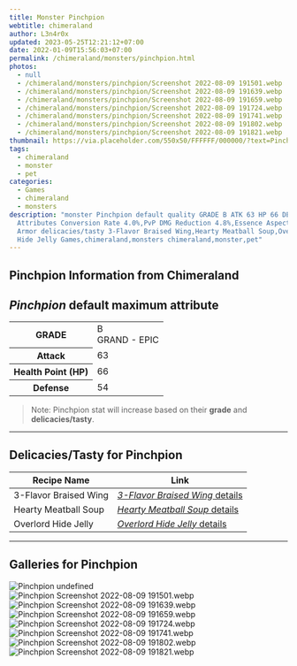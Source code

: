 ```yaml
---
title: Monster Pinchpion
webtitle: chimeraland
author: L3n4r0x
updated: 2023-05-25T12:21:12+07:00
date: 2022-01-09T15:56:03+07:00
permalink: /chimeraland/monsters/pinchpion.html
photos:
  - null
  - /chimeraland/monsters/pinchpion/Screenshot 2022-08-09 191501.webp
  - /chimeraland/monsters/pinchpion/Screenshot 2022-08-09 191639.webp
  - /chimeraland/monsters/pinchpion/Screenshot 2022-08-09 191659.webp
  - /chimeraland/monsters/pinchpion/Screenshot 2022-08-09 191724.webp
  - /chimeraland/monsters/pinchpion/Screenshot 2022-08-09 191741.webp
  - /chimeraland/monsters/pinchpion/Screenshot 2022-08-09 191802.webp
  - /chimeraland/monsters/pinchpion/Screenshot 2022-08-09 191821.webp
thumbnail: https://via.placeholder.com/550x50/FFFFFF/000000/?text=Pinchpion
tags:
  - chimeraland
  - monster
  - pet
categories:
  - Games
  - chimeraland
  - monsters
description: "monster Pinchpion default quality GRADE B ATK 63 HP 66 DEF 54
  Attributes Conversion Rate 4.0%,PvP DMG Reduction 4.8%,Essence Aspect: Drought
  Armor delicacies/tasty 3-Flavor Braised Wing,Hearty Meatball Soup,Overlord
  Hide Jelly Games,chimeraland,monsters chimeraland,monster,pet"
---
```


<link
  rel="stylesheet"
  href="https://rawcdn.githack.com/dimaslanjaka/Web-Manajemen/870a349/css/bootstrap-5-3-0-alpha3-wrapper.css"
/>
<section id="bootstrap-wrapper">
  <h2>Pinchpion Information from Chimeraland</h2>
  <h2 id="attribute"><i>Pinchpion</i> default maximum attribute</h2>
  <div class="row">
    <div class="col mb-2">
      <div class="card bg-dark text-light">
        <div class="card-body">
          <table>
            <tr>
              <th>GRADE</th>
              <td>B <br /><span class="text-purple">GRAND - EPIC</span></td>
            </tr>
            <tr>
              <th>Attack</th>
              <td>63</td>
            </tr>
            <tr>
              <th>Health Point (HP)</th>
              <td>66</td>
            </tr>
            <tr>
              <th>Defense</th>
              <td>54</td>
            </tr>
          </table>
        </div>
      </div>
    </div>
  </div>
  <blockquote>
    Note: Pinchpion stat will increase based on their <b>grade</b> and
    <b>delicacies/tasty</b>.
  </blockquote>
  <hr />
  <h2 id="delicacies">Delicacies/Tasty for Pinchpion</h2>
  <div class="card">
    <div class="card-body">
      <div class="table-responsive">
        <table class="table table-striped table-dark">
          <thead>
            <tr>
              <th>Recipe Name</th>
              <th>Link</th>
            </tr>
          </thead>
          <tbody>
            <tr>
              <td>3-Flavor Braised Wing</td>
              <td>
                <a
                  href="#"
                  class="text-primary"
                  title="Click here to view recipe 3-Flavor Braised Wing details"
                  ><i>3-Flavor Braised Wing</i> details</a
                >
              </td>
            </tr>
            <tr>
              <td>Hearty Meatball Soup</td>
              <td>
                <a
                  href="https://www.webmanajemen.com/chimeraland/recipes/hearty-meatball-soup.html"
                  class="text-primary"
                  title="Click here to view recipe Hearty Meatball Soup details"
                  ><i>Hearty Meatball Soup</i> details</a
                >
              </td>
            </tr>
            <tr>
              <td>Overlord Hide Jelly</td>
              <td>
                <a
                  href="https://www.webmanajemen.com/chimeraland/recipes/overlord-hide-jelly.html"
                  class="text-primary"
                  title="Click here to view recipe Overlord Hide Jelly details"
                  ><i>Overlord Hide Jelly</i> details</a
                >
              </td>
            </tr>
          </tbody>
        </table>
      </div>
    </div>
  </div>
  <hr />
  <div id="gallery">
    <h2>Galleries for Pinchpion</h2>
    <div class="row">
      <div class="col-lg-6 col-12">
        <img
          src="https://www.webmanajemen.com/undefined"
          alt="Pinchpion undefined"
        />
      </div>
      <div class="col-lg-6 col-12">
        <img
          src="https://www.webmanajemen.com/chimeraland/monsters/pinchpion/Screenshot%202022-08-09%20191501.webp"
          alt="Pinchpion Screenshot 2022-08-09 191501.webp"
        />
      </div>
      <div class="col-lg-6 col-12">
        <img
          src="https://www.webmanajemen.com/chimeraland/monsters/pinchpion/Screenshot%202022-08-09%20191639.webp"
          alt="Pinchpion Screenshot 2022-08-09 191639.webp"
        />
      </div>
      <div class="col-lg-6 col-12">
        <img
          src="https://www.webmanajemen.com/chimeraland/monsters/pinchpion/Screenshot%202022-08-09%20191659.webp"
          alt="Pinchpion Screenshot 2022-08-09 191659.webp"
        />
      </div>
      <div class="col-lg-6 col-12">
        <img
          src="https://www.webmanajemen.com/chimeraland/monsters/pinchpion/Screenshot%202022-08-09%20191724.webp"
          alt="Pinchpion Screenshot 2022-08-09 191724.webp"
        />
      </div>
      <div class="col-lg-6 col-12">
        <img
          src="https://www.webmanajemen.com/chimeraland/monsters/pinchpion/Screenshot%202022-08-09%20191741.webp"
          alt="Pinchpion Screenshot 2022-08-09 191741.webp"
        />
      </div>
      <div class="col-lg-6 col-12">
        <img
          src="https://www.webmanajemen.com/chimeraland/monsters/pinchpion/Screenshot%202022-08-09%20191802.webp"
          alt="Pinchpion Screenshot 2022-08-09 191802.webp"
        />
      </div>
      <div class="col-lg-6 col-12">
        <img
          src="https://www.webmanajemen.com/chimeraland/monsters/pinchpion/Screenshot%202022-08-09%20191821.webp"
          alt="Pinchpion Screenshot 2022-08-09 191821.webp"
        />
      </div>
    </div>
  </div>
</section>
